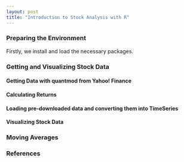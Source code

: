 ```yaml
---
layout: post
title: "Introduction to Stock Analysis with R"
---
```


### Preparing the Environment
Firstly, we install and load the necessary packages.



### Getting and Visualizing Stock Data
#### Getting Data with quantmod from Yahoo! Finance


#### Calculating Returns

#### Loading pre-downloaded data and converting them into TimeSeries

#### Visualizing Stock Data

### Moving Averages




### References
